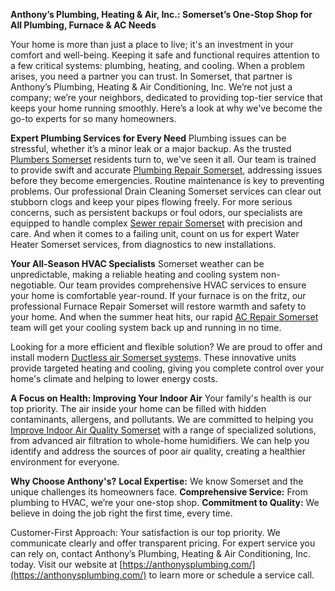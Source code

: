 **Anthony’s Plumbing, Heating & Air, Inc.: Somerset’s One-Stop Shop for All Plumbing, Furnace & AC Needs**

Your home is more than just a place to live; it's an investment in your comfort and well-being. Keeping it safe and functional requires attention to a few critical systems: plumbing, heating, and cooling. When a problem arises, you need a partner you can trust. In Somerset, that partner is Anthony’s Plumbing, Heating & Air Conditioning, Inc.
We’re not just a company; we’re your neighbors, dedicated to providing top-tier service that keeps your home running smoothly. Here’s a look at why we've become the go-to experts for so many homeowners.

**Expert Plumbing Services for Every Need**
Plumbing issues can be stressful, whether it’s a minor leak or a major backup. As the trusted [Plumbers Somerset](https://anthonysplumbing.com/essential-plumbing-tips-diy-fixes-maintenance/re-piping/) residents turn to, we've seen it all. Our team is trained to provide swift and accurate [Plumbing Repair Somerset](https://anthonysplumbing.com/essential-plumbing-tips-diy-fixes-maintenance/plumbing-service-repair/), addressing issues before they become emergencies.
Routine maintenance is key to preventing problems. Our professional Drain Cleaning Somerset services can clear out stubborn clogs and keep your pipes flowing freely. For more serious concerns, such as persistent backups or foul odors, our specialists are equipped to handle complex [Sewer repair Somerset](https://anthonysplumbing.com/essential-plumbing-tips-diy-fixes-maintenance/sewers-drains/) with precision and care. And when it comes to a failing unit, count on us for expert Water Heater Somerset services, from diagnostics to new installations.

**Your All-Season HVAC Specialists**
Somerset weather can be unpredictable, making a reliable heating and cooling system non-negotiable. Our team provides comprehensive HVAC services to ensure your home is comfortable year-round. If your furnace is on the fritz, our professional Furnace Repair Somerset will restore warmth and safety to your home. And when the summer heat hits, our rapid [AC Repair Somerset](https://anthonysplumbing.com/heating-cooling/ac-maintenance-repair/) team will get your cooling system back up and running in no time.

Looking for a more efficient and flexible solution? We are proud to offer and install modern [Ductless air Somerset system](https://anthonysplumbing.com/heating-cooling/ductless-air-heat-pumps/)s. These innovative units provide targeted heating and cooling, giving you complete control over your home's climate and helping to lower energy costs.

**A Focus on Health: Improving Your Indoor Air**
Your family's health is our top priority. The air inside your home can be filled with hidden contaminants, allergens, and pollutants. We are committed to helping you [Improve Indoor Air Quality Somerset](https://anthonysplumbing.com/indoor-air-quality/whole-house-air-purifier/) with a range of specialized solutions, from advanced air filtration to whole-home humidifiers. We can help you identify and address the sources of poor air quality, creating a healthier environment for everyone.

**Why Choose Anthony's?**
**Local Expertise:** We know Somerset and the unique challenges its homeowners face.
**Comprehensive Service:** From plumbing to HVAC, we’re your one-stop shop.
**Commitment to Quality:** We believe in doing the job right the first time, every time.

Customer-First Approach: Your satisfaction is our top priority. We communicate clearly and offer transparent pricing.
For expert service you can rely on, contact Anthony’s Plumbing, Heating & Air Conditioning, Inc. today. Visit our website at [https://anthonysplumbing.com/](https://anthonysplumbing.com/) to learn more or schedule a service call.
